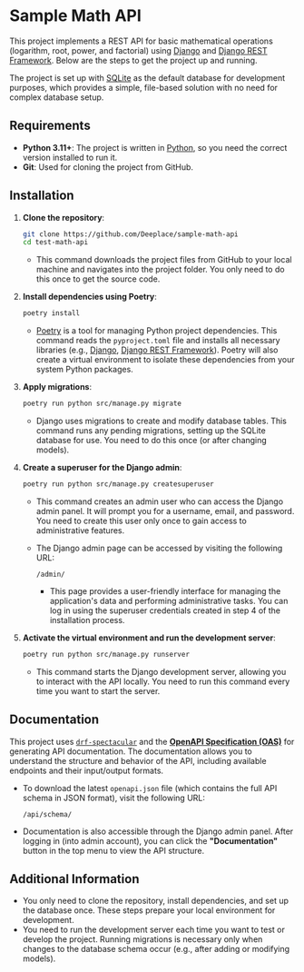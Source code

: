 # Sample Math API

This project implements a REST API for basic mathematical operations (logarithm, root, power, and factorial) using [Django](https://www.djangoproject.com/) and [Django REST Framework](https://www.django-rest-framework.org/). Below are the steps to get the project up and running.

The project is set up with [SQLite](https://www.sqlite.org/index.html) as the default database for development purposes, which provides a simple, file-based solution with no need for complex database setup.

## Requirements

- **Python 3.11+**: The project is written in [Python](https://www.python.org/doc/), so you need the correct version installed to run it.
- **Git**: Used for cloning the project from GitHub.

## Installation

1. **Clone the repository**:
    ```bash
    git clone https://github.com/Deeplace/sample-math-api
    cd test-math-api
    ```
    - This command downloads the project files from GitHub to your local machine and navigates into the project folder. You only need to do this once to get the source code.

2. **Install dependencies using Poetry**:
    ```bash
    poetry install
    ```
    - [Poetry](https://python-poetry.org/) is a tool for managing Python project dependencies. This command reads the `pyproject.toml` file and installs all necessary libraries (e.g., [Django](https://pypi.org/project/Django/), [Django REST Framework](https://pypi.org/project/djangorestframework/)). Poetry will also create a virtual environment to isolate these dependencies from your system Python packages.

3. **Apply migrations**:
    ```bash
    poetry run python src/manage.py migrate
    ```
    - Django uses migrations to create and modify database tables. This command runs any pending migrations, setting up the SQLite database for use. You need to do this once (or after changing models).

4. **Create a superuser for the Django admin**:
    ```bash
    poetry run python src/manage.py createsuperuser
    ```
    - This command creates an admin user who can access the Django admin panel. It will prompt you for a username, email, and password. You need to create this user only once to gain access to administrative features.
    - The Django admin page can be accessed by visiting the following URL:
        ```
        /admin/
        ```

        - This page provides a user-friendly interface for managing the application's data and performing administrative tasks. You can log in using the superuser credentials created in step 4 of the installation process.

5. **Activate the virtual environment and run the development server**:
    ```bash
    poetry run python src/manage.py runserver
    ```
    - This command starts the Django development server, allowing you to interact with the API locally. You need to run this command every time you want to start the server.

## Documentation

This project uses [`drf-spectacular`](https://drf-spectacular.readthedocs.io/en/latest/readme.html) and the [**OpenAPI Specification (OAS)**](https://swagger.io/specification/) for generating API documentation. The documentation allows you to understand the structure and behavior of the API, including available endpoints and their input/output formats.

- To download the latest `openapi.json` file (which contains the full API schema in JSON format), visit the following URL:
    ```
    /api/schema/
    ```
- Documentation is also accessible through the Django admin panel. After logging in (into admin account), you can click the **"Documentation"** button in the top menu to view the API structure.

## Additional Information

- You only need to clone the repository, install dependencies, and set up the database once. These steps prepare your local environment for development.
- You need to run the development server each time you want to test or develop the project. Running migrations is necessary only when changes to the database schema occur (e.g., after adding or modifying models).
